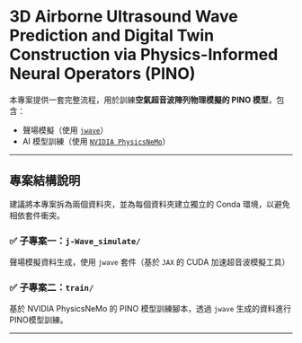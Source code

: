 # 3D Airborne Ultrasound Wave Prediction and Digital Twin Construction via Physics-Informed Neural Operators (PINO)

本專案提供一套完整流程，用於訓練**空氣超音波陣列物理模擬的 PINO 模型**，包含：

- 聲場模擬（使用 [`jwave`](https://github.com/ucl-bug/jwave)）
- AI 模型訓練（使用 [`NVIDIA PhysicsNeMo`](https://developer.nvidia.com/physicsnemo)）

---

## 專案結構說明

建議將本專案拆為兩個資料夾，並為每個資料夾建立獨立的 Conda 環境，以避免相依套件衝突。

### ✅ 子專案一：`j-Wave_simulate/`
聲場模擬資料生成，使用 `jwave` 套件（基於 `JAX` 的 CUDA 加速超音波模擬工具）

### ✅ 子專案二：`train/`
基於 NVIDIA PhysicsNeMo 的 PINO 模型訓練腳本，透過 `jwave` 生成的資料進行PINO模型訓練。

---

